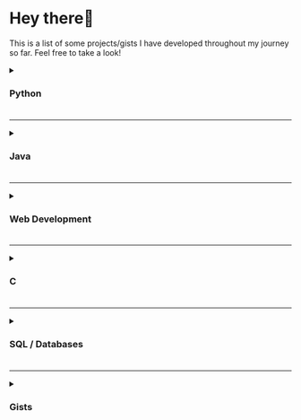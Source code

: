 # Hey there👋
This is a list of some projects/gists I have developed throughout my journey so far. Feel free to take a look!

<details><summary><h3>Python<h3></summary>

- [Sentiment Analysis Application](https://github.com/ronan-s1/Django-Sentiment-Analysis-Application)
- [ID Card Authorisation Program](https://github.com/ronan-s1/ID-Card-Authorisation)
- [Weather Bot++](https://github.com/ronan-s1/Weather-Bot) (currently down 😢)

</details>

<hr>
  
<details><summary><h3>Java<h3></summary>

- [Music Visualization Project](https://github.com/ronan-s1/Music-Visualization-Project)
- [FindIt! A Lost and Found app](https://github.com/ronan-s1/Find-It)

</details>

<hr>
  
<details><summary><h3>Web Development<h3></summary>

- [Skillko Wesbite](https://about.skillko.com/)
- [Soham Yoga Therapies Website](https://www.sohamyogatherapies.com/)
- [Sentiment Analysis Application](https://github.com/ronan-s1/Django-Sentiment-Analysis-Application)
- [Library Management System CRUD Application](https://github.com/ronan-s1/Library-Management-System-CRUD-app)
- [Hang Man Game](https://github.com/ronan-s1/hangman-game-JS)
- [List Application](https://github.com/ronan-s1/Shopping-List-Application)

</details> 

<hr>
  
<details><summary><h3>C<h3></summary>

- [Code Security Authenitication](https://github.com/ronan-s1/Code-Security-Authenitication)

</details> 

<hr>

<details><summary><h3>SQL / Databases<h3></summary>

- [Relational Creche Database](https://github.com/ronan-s1/Relational-Creche-Database)
- [Diamond Prices MongoDB](https://github.com/ronan-s1/Diamond-Prices-MongoDB)

</details>

<hr>

<details><summary><h3>Gists<h3></summary>

- [Eucilids Algorithim Calculator](https://gist.github.com/ronan-s1/22843982f20232e00c31a425b3321d56)
- [CSV Combiner Program](https://gist.github.com/ronan-s1/ce7119fb781bc16a1c3f61c45dccefc4)
- [Input Validation Gist](https://gist.github.com/ronan-s1/6736559e993aaf7e639a8415add9f8b5)

</details>
